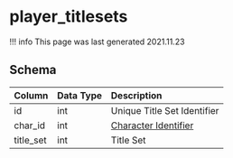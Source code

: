 # player_titlesets

!!! info
	This page was last generated 2021.11.23

## Schema
| Column | Data Type | Description |
| :--- | :--- | :--- |
| id | int | Unique Title Set Identifier |
| char_id | int | [Character Identifier](character_data.md) |
| title_set | int | Title Set |

